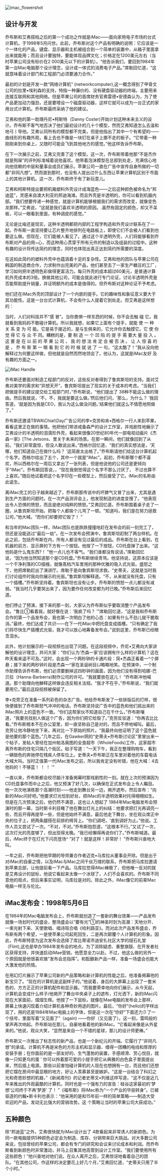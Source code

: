 ![imac_flowershot](/iMac1999/imac_flowershot.jpg)

## 设计与开发

乔布斯和艾弗搭档之后的第一个成功之作就是iMac——面向家用电子市场的台式计算机，于1998年5月问世。此前，乔布斯对这个产品有明确的说明：它应该是一个一体化的产品，键盘、显示器和主机被组合到一个简单的装置中，从箱子里面拿出来就能用；而且设计要独特，要能体现品牌文化；价格定在1200美元左右（当时苹果公司没有标价在2 000美元以下的计算机）。“他告诉我们，要回到1984年第一台Mac电脑那个设计理念，设计成一体式的消费电子产品。”席勒回忆道，“这就意味着设计部门和工程部门必须要通力合作。”

最初的计划是开发一款“网络计算机” (networkcomputer),这一概念得到了甲骨文公司的拉里•埃利森的支持，特指一种廉价的、没有硬盘驱动器的终端，主要用来连接互联网和其他网络。但是苹果公司的首席财务官弗雷德•安德森认为，为了使产品更加动力强劲，还是要增设一个磁盘驱动器，这样它就可以成为一台正式的家用台式计算机。乔布斯最终采纳了他的建议。

艾弗和他的第一助理丹尼•柯斯特（Danny Coster)开始计划这种未来主义的设计。乔布斯不客气地否决了他们最初设计的几十个模型，然而艾弗知道怎么去温和地弓丨导他。艾弗认同所有的模型都不完美，但是他指出了其中一个有希望的——曲线形的有趣外观，看上去也不像是一块钉在桌子上挪不走的板子。“它带着一种刚刚来到你桌上，又随时可能会飞到其他地方的感觉。”他这样告诉乔布斯。

在下一次展示之前，艾弗又完善了这个模型。这一次，乔布斯带着他那“不是杰作就是狗屎”的评判标准喊着说他喜欢。他带着泡沫模型在总部到处走，充满信心地向他信赖的中层和董事会成员们展示。苹果公司一直在广告中宣传自身所做的一切都“非同凡想”。然而直到那时，也没有人提出过什么东西让苹果计算机区别于市面上的其他计算机。这一次，乔布斯终于有了新玩意儿。

艾弗和柯斯特提出要把机箱塑料外壳设计成海蓝色——之后这种颜色被命名为“邦迪蓝”，灵感来自澳大利亚的邦迪海滩。而且外壳是半透明的，你可以看到机器内部。“我们想要传递一种感觉，就是计算机能够根据我们的需求而改变，就像变色龙那样。”艾弗说，“这就是我们喜欢半透明的原因。.虽然有固定的颜色，却又不呆板，可以一眼看到里面，有种调皮的感觉。”

无论是比喩还是现实，这种半透明都把内部的工程学构造和外壳设计联系在了一起。乔布斯一直坚持要让芯片整齐地排列在电路板上，即使它们不会被人们看到也要这么做。但现在，它们能被人看见了。通过这个半透明外壳，人们将能够看到乔布斯对产品的用~心，而这种用心贯穿于所有元件的制造以及组装的过程中。这种有趣的设计将传达简约的理念，同时也体现出真正达到简约所需要的深度。

在这如此简约的塑料外壳中也蕴涵着十足的复杂性。艾弗和他的团队与苹果公司在韩国的制造商合作，力求制作出完美的产品，他们甚至去了一家生产糖豆的工厂，学习如何把半透明色彩做得更富活力。每只外壳的成本超过60美元，是普通计算机外壳成本的3倍。换做其他公司，可能会就此进行专门论证，讨论半透明外壳是否能帮助提升销量，并证明额外的成本是值得的。但乔布斯对这种论证不予考虑。

他们还在iMac外壳的顶部设计了一个内嵌的提手。它的趣味性和象征意义要大于其功能性。这是一台台式计算机，不会有什么人提着它到处走。但艾弗是这样想的：

当时，人们对科技并不“感 冒”。当你畏惧一样东西的时候，你不会去触 碰 它。我就看到我妈妈不敢碰计算机。所以我就想，如果它上面有个提手，就能 使 一 种 关 系 变 为 可 能。它是易于接近的，是与生俱来的，它允许你去触摸它。它 使 你 觉 得 它 与 众 不 同。糟糕的是，要 制 造 一 个 凹 陷 的 提 手 需 要大 量 投 入 。 这 要 是 在 以 前 的 苹 果 公 司 ， 我 的 想 法 肯 定 会 被 否 决 。 让 人 惊 喜 的是 ， 乔 布 斯 第 一 眼 看 到 它 的 时 候 就 说 了 一 句，“这太酷了！”我从没向他解释过为何要这样做，但他就是自然而然地领会了。他认为，这就是iMac友好
及有趣的方面之一。

![iMac Handle](/iMac1999/180323_AZ_designed_by_apple_rd2_024_fa5523bdc92.png)

乔布斯还要面对制造工程部门的反对，这些反对者得到了鲁宾斯坦的支持。面对艾弗对美学的需求和“异想天开”，鲁宾斯坦提出了现实的关于成本的考虑。“当我们把做提手的建议提交给工程部门时，”乔布斯说，“他们提出了 38种不能这么做的理由。然后我就说，‘不，不，我就是要这么做。’然后他们问，‘那么，为什么？ ’我回答道，‘就是因为我是CEO，我认为这么做没问题。’结果他们就这么不情愿地照做了。”

乔布斯还邀请TBWA\Chiat\Day广告公司的李•克劳和肯•西格尔一行人来到苹果，看看这里正在做的事情。他把他们带进戒备森严的设计工作室，并戏剧性地展示了艾弗设计的半透明的泪滴形外壳，看起来很像20世纪80年代一部电视动画片《杰森一家》[The Jetsons、里关于未来的场景。在那一瞬间，他们就像回到了从前。“我们非常震惊，但没人敢说出来。”西格尔回忆道，“我们的真实想法是，‘天哪，他们知道自己在做什么吗？ ’这简直太出格了。”乔布斯请他们给这台计算机起个名字。西格尔给出了五个，其中一个就是“iMac”。起初，乔布斯哪个都不喜欢，所以西格尔在一周后又拿出了一张列表，但是他说他的公司还是更倾向于“iMac”。乔布斯回答说，，“现在我倒觉得这个名字不那么讨厌了， 不过也算不上喜欢。”随后他试着把这个名字印在一些模型上，然后接受了它。iMac的名称由此诞生。

离iMac完工的日子越来越近了，乔布斯那传说中的坏脾气又冒了出来，尤其是遇到生产方面的问题时。在一次产品测评会上，他发现制造的进度变慢了。“他表现出令人恐惧的愤怒，而且是绝对纯粹的愤怒。”艾弗回忆道。乔布斯围着桌子走了一圈，从鲁宾斯坦开始，把每个人都挨个儿骂了一顿。"知道吗，我们是在努力拯救公司，”他大喊，“而你们却要把它毁了！ ”

和当年的Mac团队一样，iMac团队也是跌跌撞撞地赶在发布会的前一刻完工了，但还是没能逃过“最后一劫”。在一次发布会预演中，鲁宾斯坦赶制了两台样机。在此之前，包括乔布斯在内，所有人都没有见过最后的成品。乔布斯在台上看到，在机器的前方、显示屏的下方有一个按钮。他按了一下按钮，CD托盘弹了出来。“这他妈是什么鬼东西?！ ”他一点儿也不客气。“我们谁都没有说话，”席勒回忆说，“因为他当然知道那个是CD托盘。”乔布斯继续责骂。他坚持说，这原本应该是一个干净利落的CD插檜，就像髙档汽车里用的那种优雅的吸入式光驱。盛怒之下，他把席勒赶出了演讲厅。席勒于是向鲁宾斯坦求救。“史蒂夫，这就是当时我们讨论组件时我向你展示的光驱。”鲁宾斯坦解释道。“不，从来就没有托盘，只有一个插槽。”乔布斯坚持着。鲁宾斯坦也没有让步。乔布斯的愤怒一点儿都没有减弱。“我当时几乎要哭出来了，因为要作任何改变都为时已晚。”乔布斯后来回忆道。

他们停止了预演，接下来的那一刻，大家认为乔布斯似乎要取消整个产品发布会。“鲁比①看着我，就好像在说：‘我疯了吗？ ’”席勒回忆道，“这是我和乔布斯合作的第一个品发布会，我也第一次明白了他的心态：如果有什么不劲儿就干脆取消。”最终，他们达成了共识——在下一代iMac中把托盘变成插槽。“只有确定了我们将尽快生产插槽式光驱，我才可以放心地筹备发布会。”说到这里，乔布斯已经眼含泪水。

此外，他计划展示的一段视频也出现了问题。在这段视频中，乔尼•艾弗向大家讲解他的设计理念，并问大家：“你们认为‘杰森一家’应该拥有什么样的计算机？这在昨天看来遥不可及。”这时，会出现一个两秒钟的卡通片段：简•杰森正看着一^个屏悬；接下来的两秒钟片段是杰森一^家在圣诞树目(J略略地笑。在预演中，一个制作助理告诉乔布斯，他们必须要删掉这四秒钟的画面，因为他们没有得到哈娜-巴贝拉（Hanna-Barberra)制作公司的许可。“我就要放在这儿！ ”乔布斯冲他喊道。那个助理向他觯释这样做会违反相关法规。“我才不在乎，”乔布斯说，“我们就要用它。”最后这段视频被保留了。

李•克旁正在准备一系列彩色的杂志广告。他给乔布斯发了一些排版后的打样，很快便接到了乔布斯怒气冲冲的电话。乔布斯坚持说广告中的蓝色和他们挑出来的iMac照片上的蓝色不一致。“你们这帮家伙不知道自己在千什么，”乔布斯嚷道，“我要另找别人做这个广告，因为你们把它给毁了。”克劳反驳道：“你再去比比看。”乔布斯根本不在办公室里，却一直坚称自己是对的，而且不停地喊叫。最后，克劳让他冷静地坐下来，再对比一下原始的照片。“我最终向他证明了这个蓝色就是他要的那个蓝色。”几年之后，在Gawker网的“史蒂夫•乔布斯讨论区”里冒出来一个帖子，发帖人曾经在加州帕洛奥图的全食超市（WholeFoods)工作，这家超市离乔布斯的住宅只隔几个街区。帖子写道：“一天下午，我正在整理购物车，看到一辆银色的奔驰停在残疾人停车位上。史蒂夫•乔布斯正在车里对着他的车载电话大喊大叫。当时正值第一代iMac发布之前，所以我肯定没有听错，他在大喊：4去他妈的！不够蓝！ ！ ！ ’”

一直以来，乔布斯都会绞尽脑汁准备掲幕时那戏剧性的一刻。就在上次的预演因为CD托盘事件而中止之后，他又预演了好几次，以确保在正式发布会上令人瞩目。他一次次地演练那个高潮时刻——他走到舞台另一边，掲开遮布，然后宣布：“向新的iMac问好吧。”他要求灯光恰到好处，把iMac的半透明效果衬托得栩栩如生。但是在几次预演之后，他仍然不满意，这也让人想起了 1984年Mac电脑发布会预演时的那一幕，当时斯卡利目睹了他在舞台灯光上的纠结：他要求把灯光再调亮一些，而且开得再提早一些，但是他始终不满意。最后他走下舞台，坐在观众席正中央的位子上，把两条腿搭在前排的椅背上。“你们调吧，'直到调好为止。”他说。工作人员又尝试了一次。“不对，不对。”乔布斯抱怨道，“这根本不行。”又试了一次，这次灯光的亮度够了，但出现得太晚。“我已经懶得再说你们了。”乔布斯喊道。最后，iMac终于在灯光下闪亮登场^ “对了！就是这样！非常好！ ”乔布斯兴奋地大叫。

一年之前，乔布斯把他早期的导师兼合作者迈克•马库拉从董事会开除。但是出于对iMac的自豪之情，以及iMac与Mac之间千丝万缕的联系，乔布斯把马库拉邀请到苹果总部，让他提前看一下产品。马库拉觉得iMac棒极了，但他唯一反对的就是艾弗设计的鼠标，他说它看起来太像一个冰球了，人们不会喜欢的。乔布斯不同意他的观点，但后来事实证明，马库拉是对的。除此之外，iMac像它的前辈Mac电脑一样无与伦比。

## iMac发布会：1998年5月6日

在1984年的Mac电脑发布会上，乔布斯就创造了一套新的舞台效果——产品发布就像一场划时代的盛会，整场盛会以“要有光”①的神圣时刻为高潮：天地分开、一束光射下来、天使歌唱、唱诗班合唱《哈利路亚》。而对此次产品发布盛会，乔布斯有两个希望，一是使苹果公司起死回生，二是再次颠覆个人计算机的形象。因此，乔布斯特意为这次发布会选择了库比蒂诺市迪安扎社区大学的燧石礼堂（Flint),这也是举办1984年发布会的地点。为了消除疑虑、重整旗鼓、在开发者社区获得支持，并快速启动iMae营销，他愿意全力以赴。不过，他这么做的另外一个原因就是他很喜欢做“发布会总指挥”。和酝酿新产品一样，准备一场盛会也能大大激发他的热情。

在用幻灯片展示了苹果公司新的产品策略和新计算机的性能之后，他准备掲幕他的新宝贝了。“现在的计算机是这副样子的。”他说着，身后的大屏幕上出现了一套米色的、方方正正的计算机配件和显示器。“而我要荣幸地向你们展示，从今天起，计算机会变成什么样子/他掲开了舞台中央桌子上的遮布，灯光洒下，新的iMac闪现在大家面前，熠熠生辉。他按了一下鼠标，就像在Mae电脑的发布会上那样，屏幕上快速闪现着介绍计算机各种奇妙用途的图片。最后，“你好”(hello)的字样出现了，用的还是1984年Mac电脑上的字体，但是这一次在“你好”下面还力卩了一个括号，里面写着“又见面了”（again) ——你好（又见面了）。这一刻，雷鸣般的掌声再次响起。乔布斯站在那儿，自豪地看着他的新iMac。“它看起来像是从外星来的。”他说，观众大笑，“显然是来自一个不错的星球，那儿的设计师更棒。”

乔布斯又一次推出了标志性的新产品，也是一个新纪元的开端。它履行了“非同凡想”的承诺。计算机不再是米色的方形主机和显示器、缠得一团糟的电线和厚厚的安装手册；在你面前的是一部友好的、生气蓬勃的装置，手感顺滑、赏心悦目，就像一只知更鸟的蛋 ' 你可以拎着那可爱的小提手把它从典雅的白色盒子里面提出来，然后插上电源。那些以前害怕碰计算机的人现在也想拥有一台，而且他们还想把它摆在房间中最显眼的地方，好让人羡慕甚至是嫉妒。“这是一台结合了科幻之光和奇思妙想的机器，”《新闻周刊》的记者史蒂文•列维这样写道，“这不仅是近几年来推出的外观最酷的计算机，同时也是一个强有力的宣告：硅谷这家最初的‘梦想’公司终于不再‘梦游’ 了！ ”《福布斯》将iMac称为“一个产业的华丽转身”。已被驱逐的约翰•斯卡利也表示：“他采用的是和15年前一样的简单策略——制造大受欢迎的产品，发动无比强大的营销攻势。这
个策略让当时的苹果公司大获成功。”

## 五种颜色

除“邦迪蓝”之外，艾弗很快就为iMac设计出了 4款看起来非常诱人的新颜色。为同一款电脑提供5种颜色必定会为制造、库存、分销带来巨大挑战。对大多数公司来说，包括曾经的苹果公司，都会有专门的研究和会议来讨论成本和利润。而乔布斯看到新颜色时非常激动，并马上召集其他高管到设计工作室。“我们要使用所有这些颜色！”他兴奋地对他们说。在众人离开之后，艾弗惊讶地看着自己的团队。“在其他公司，作这样的决定要花上好几个月，”艾弗回忆道，“史蒂夫只用了半个小时。”

